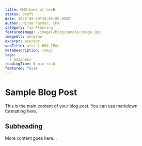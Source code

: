 ```yaml
---
title: OMG-Look at her�
status: draft
date: 2025-08-29T10:00:00.000Z
author: Hiram Parmar, CPA
category: Tax Planning
featuredImage: /images/blog/sample-image.jpg
imageAlt: aergtae
excerpt: areregr
seoTitle: afsf | HRX CPAs
metaDescription: reagr
tags:
  - business
readingTime: 6 min read
featured: false
---
```


# Sample Blog Post

This is the main content of your blog post. You can use markdown formatting here.

## Subheading

More content goes here...
